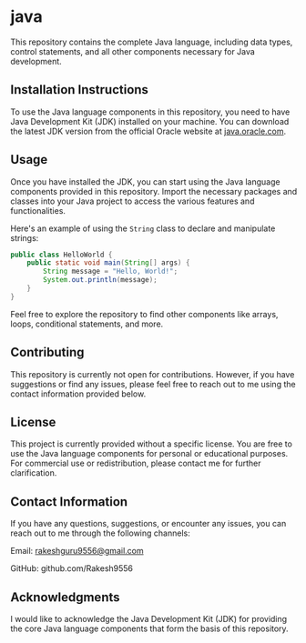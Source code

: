 # java

This repository contains the complete Java language, including data types, control statements, and all other components necessary for Java development.

## Installation Instructions

To use the Java language components in this repository, you need to have Java Development Kit (JDK) installed on your machine. You can download the latest JDK version from the official Oracle website at [java.oracle.com](https://www.oracle.com/java/technologies/javase-jdk16-downloads.html).

## Usage

Once you have installed the JDK, you can start using the Java language components provided in this repository. Import the necessary packages and classes into your Java project to access the various features and functionalities.

Here's an example of using the `String` class to declare and manipulate strings:

```java
public class HelloWorld {
    public static void main(String[] args) {
        String message = "Hello, World!";
        System.out.println(message);
    }
}
```

Feel free to explore the repository to find other components like arrays, loops, conditional statements, and more.

## Contributing

This repository is currently not open for contributions. However, if you have suggestions or find any issues, please feel free to reach out to me using the contact information provided below.

## License

This project is currently provided without a specific license. You are free to use the Java language components for personal or educational purposes. For commercial use or redistribution, please contact me for further clarification.

## Contact Information
If you have any questions, suggestions, or encounter any issues, you can reach out to me through the following channels:

Email: rakeshguru9556@gmail.com

GitHub: github.com/Rakesh9556

## Acknowledgments

I would like to acknowledge the Java Development Kit (JDK) for providing the core Java language components that form the basis of this repository.




